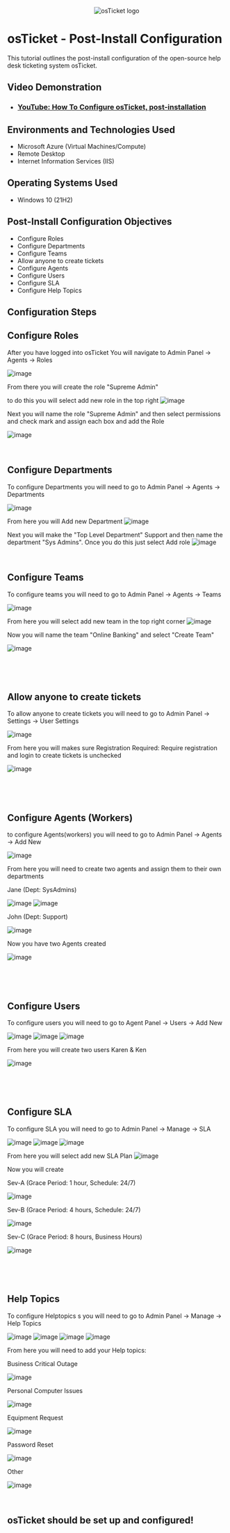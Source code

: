 <p align="center">
<img src="https://i.imgur.com/Clzj7Xs.png" alt="osTicket logo"/>
</p>

<h1>osTicket - Post-Install Configuration</h1>
This tutorial outlines the post-install configuration of the open-source help desk ticketing system osTicket.<br />


<h2>Video Demonstration</h2>

- ### [YouTube: How To Configure osTicket, post-installation](https://www.youtube.com/watch?v=fvuZKaTJEEA)

<h2>Environments and Technologies Used</h2>

- Microsoft Azure (Virtual Machines/Compute)
- Remote Desktop
- Internet Information Services (IIS)

<h2>Operating Systems Used </h2>

- Windows 10</b> (21H2)

<h2>Post-Install Configuration Objectives</h2>

- Configure Roles
- Configure Departments 
- Configure Teams 
- Allow anyone to create tickets 
- Configure Agents
- Configure Users
- Configure SLA
- Configure Help Topics

<h2>Configuration Steps</h2>




<h2>Configure Roles</h2>
<p>

</p>
<p>
After you have logged into osTicket You will navigate to Admin Panel -> Agents -> Roles

![image](https://github.com/user-attachments/assets/92d91950-54b7-4fd6-9855-8d0fbe88df50)

From there you will create the role "Supreme Admin" 

to do this you will select add new role in the top right 
![image](https://github.com/user-attachments/assets/b1a171b1-c737-407e-a1e7-4cd250c86be4)



Next you will name the role "Supreme Admin" and then select permissions and check mark and assign each box and add the Role

![image](https://github.com/user-attachments/assets/52af21db-8b04-4ae6-a739-889e54b6b8e5)




</p>
<br />
<h2>Configure Departments</h2>
<p>

</p>
<p>
To configure Departments you will need to go to Admin Panel -> Agents -> Departments

![image](https://github.com/user-attachments/assets/e280e9a4-9151-4c21-a49e-4f717dbad8d9)

From here you will Add new Department ![image](https://github.com/user-attachments/assets/cb5c89b1-7231-4b8c-a58b-bbe76c5feb9a)

Next you will make the "Top Level Department" Support and then name the department "Sys Admins". Once you do this just select Add role
![image](https://github.com/user-attachments/assets/148efffd-a6e4-4bef-b453-fad561be9c1b)



</p>
<br />
<h2>Configure Teams</h2>
<p>

</p>
<p>
To configure teams you will need to go to Admin Panel -> Agents -> Teams

![image](https://github.com/user-attachments/assets/88d7f60e-55b3-40bf-9e55-39e704fdb3bb)


From here you will select add new team in the top right corner ![image](https://github.com/user-attachments/assets/c11ad757-18b1-4438-92b0-23d34d7bb477)


Now you will name the team "Online Banking" and select "Create Team"

![image](https://github.com/user-attachments/assets/e1aa6e0c-722b-45f4-ac18-4e9d969dc637)

</p>
<br />


</p>
<br />
<h2>Allow anyone to create tickets </h2>
<p>

</p>
<p>
To allow anyone to create tickets you will need to go to Admin Panel -> Settings -> User Settings

![image](https://github.com/user-attachments/assets/3e8642e7-8c75-4539-8dca-b6c90b9d6bc3)

From here you will makes sure Registration Required: Require registration and login to create tickets is unchecked 

![image](https://github.com/user-attachments/assets/5d685941-db2a-4e72-b5ec-5bff18a5cdae)



</p>
<br />


</p>
<br />
<h2>Configure Agents (Workers)</h2>
<p>

</p>
<p>
to configure Agents(workers) you will need to go to Admin Panel -> Agents -> Add New

![image](https://github.com/user-attachments/assets/bd146fa2-ed84-408f-a495-aaac10395e63)


From here you will need to create two agents and assign them to their own departments 

Jane (Dept: SysAdmins)


![image](https://github.com/user-attachments/assets/ae0a8632-010c-4378-923c-2cb962e36596)
![image](https://github.com/user-attachments/assets/70276ca8-da5c-460f-a52a-d627e9e6eb34)


John (Dept: Support)


![image](https://github.com/user-attachments/assets/dcaecf98-90fe-4286-a5cf-2e179c98c8e5)


Now you have two Agents created 

![image](https://github.com/user-attachments/assets/6ea7a629-db31-4aa8-8cbe-1c875c3358e6)

</p>
<br />




</p>
<br />
<h2>Configure Users</h2>
<p>

</p>
<p>
To configure users you will need to go to Agent Panel -> Users -> Add New


![image](https://github.com/user-attachments/assets/dea24104-e9df-4013-a934-1ae9ac074d81)
![image](https://github.com/user-attachments/assets/7eb0ae4e-d9f9-4f2d-bef7-e758462f2914)
![image](https://github.com/user-attachments/assets/71e3063b-5cda-4a25-86c1-3773055989e9)



From here you will create two users Karen & Ken

![image](https://github.com/user-attachments/assets/b2da508b-fe73-458d-a750-396cfd098367)


</p>
<br />


</p>
<br />
<h2>Configure SLA</h2>
<p>

</p>
<p>
To configure SLA you will need to go to Admin Panel -> Manage -> SLA

![image](https://github.com/user-attachments/assets/870b04cc-1342-4038-a49f-f2ba7589e233)
![image](https://github.com/user-attachments/assets/2e7a3daf-bfe5-4477-a2ab-e061913397db)
![image](https://github.com/user-attachments/assets/a21272c7-2bd2-47c7-934f-56df097a4286)


From here you will select add new SLA Plan ![image](https://github.com/user-attachments/assets/8c94b721-6f9c-48c9-a1be-de5cd3c2c63d)




Now you will create 

Sev-A (Grace Period: 1 hour, Schedule: 24/7)


![image](https://github.com/user-attachments/assets/66692371-3b77-43ed-b2e5-4428681fdc90)


Sev-B (Grace Period: 4 hours, Schedule: 24/7)


![image](https://github.com/user-attachments/assets/59c362d0-f6dc-40db-90ed-881e8d6ecf54)


Sev-C (Grace Period: 8 hours, Business Hours)


![image](https://github.com/user-attachments/assets/642d96f2-e837-4e55-942f-fb4d94b58db1)

</p>
<br />


</p>
<br />
<h2>Help Topics</h2>
<p>

</p>
<p>
To configure Helptopics s you will need to go to Admin Panel -> Manage -> Help Topics

![image](https://github.com/user-attachments/assets/870b04cc-1342-4038-a49f-f2ba7589e233)
![image](https://github.com/user-attachments/assets/2e7a3daf-bfe5-4477-a2ab-e061913397db)
![image](https://github.com/user-attachments/assets/60f8fb44-8672-4d57-b484-6dcfb2d3c5a1)
![image](https://github.com/user-attachments/assets/171aeeac-a62d-4c79-8d35-28c928a564fc)


From here you will need to add your Help topics:

Business Critical Outage


![image](https://github.com/user-attachments/assets/ddeb71c4-2b6e-4693-8a90-297b32f8083a)

Personal Computer Issues


![image](https://github.com/user-attachments/assets/e50808b3-69c4-41fa-afce-9c419280f651)

Equipment Request


![image](https://github.com/user-attachments/assets/90667219-bb83-455b-bd7b-c673e148c70a)

Password Reset


![image](https://github.com/user-attachments/assets/a0bf953b-c301-4014-bb16-4dce843c7d51)

Other


![image](https://github.com/user-attachments/assets/2a30e047-8625-4b81-bcf6-8e5ac704c6fb)


</p>
<br />


<h2>osTicket should be set up and configured!</h2>
